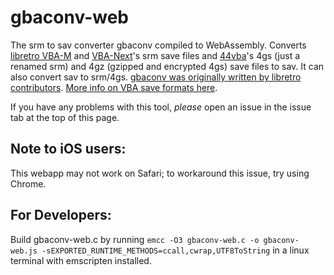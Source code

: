# gbaconv-web
The srm to sav converter gbaconv compiled to WebAssembly. Converts [libretro VBA-M](https://github.com/libretro/vbam-libretro) and [VBA-Next](https://github.com/libretro/vba-next)'s srm save files and [44vba](https://github.com/44670/44vba)'s 4gs (just a renamed srm) and 4gz (gzipped and encrypted 4gs) save files to sav. It can also convert sav to srm/4gs. [gbaconv was originally written by libretro contributors](https://github.com/libretro/vba-next/blob/master/libretro/gbaconv/gbaconv.c). [More info on VBA save formats here](https://emulation.gametechwiki.com/index.php/Game_Boy_Advance_emulators#Save_formats).

If you have any problems with this tool, *please* open an issue in the issue tab at the top of this page.

## Note to iOS users:
This webapp may not work on Safari; to workaround this issue, try using Chrome.

## For Developers:
Build gbaconv-web.c by running `emcc -O3 gbaconv-web.c -o gbaconv-web.js -sEXPORTED_RUNTIME_METHODS=ccall,cwrap,UTF8ToString` in a linux terminal with emscripten installed.
